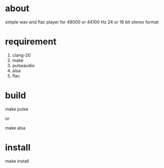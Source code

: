 # about

simple wav and flac player for 48000 or 44100 Hz 24 or 16 bit stereo format

# requirement

1. clang-20
2. make
3. pulseaudio
4. alsa
5. flac

# build

make pulse

or

make alsa

# install

make install
